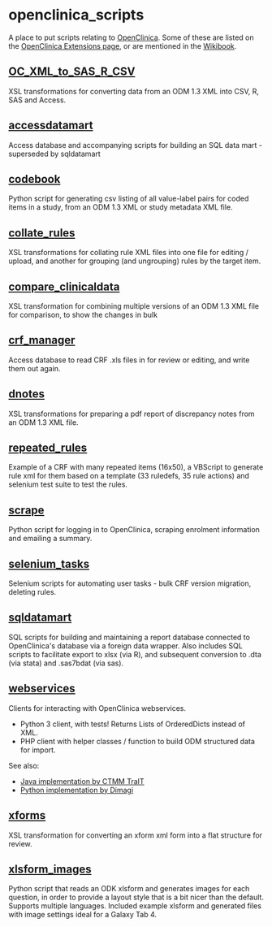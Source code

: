 # openclinica_scripts
A place to put scripts relating to [OpenClinica](https://github.com/OpenClinica/OpenClinica). Some of these are listed on the [OpenClinica Extensions page](https://community.openclinica.com/extensions), or are mentioned in the [Wikibook](http://en.wikibooks.org/wiki/OpenClinica_User_Manual).

## [OC_XML_to_SAS_R_CSV](OC_XML_to_SAS_R_CSV)
XSL transformations for converting data from an ODM 1.3 XML into CSV, R, SAS and Access.

## [accessdatamart](accessdatamart)
Access database and accompanying scripts for building an SQL data mart - superseded by sqldatamart

## [codebook](codebook)
Python script for generating csv listing of all value-label pairs for coded items in a study, from an ODM 1.3 XML or study metadata XML file.

## [collate_rules](collate_rules)
XSL transformations for collating rule XML files into one file for editing / upload, and another for grouping (and ungrouping) rules by the target item.

## [compare_clinicaldata](compare_clinicaldata)
XSL transformation for combining multiple versions of an ODM 1.3 XML file for comparison, to show the changes in bulk

## [crf_manager](crf_manager)
Access database to read CRF .xls files in for review or editing, and write them out again.

## [dnotes](dnotes)
XSL transformations for preparing a pdf report of discrepancy notes from an ODM 1.3 XML file.

## [repeated_rules](repeated_rules)
Example of a CRF with many repeated items (16x50), a VBScript to generate rule xml for them based on a template (33 ruledefs, 35 rule actions) and selenium test suite to test the rules. 

## [scrape](scrape)
Python script for logging in to OpenClinica, scraping enrolment information and emailing a summary.

## [selenium_tasks](selenium_tasks)
Selenium scripts for automating user tasks - bulk CRF version migration, deleting rules.

## [sqldatamart](sqldatamart)
SQL scripts for building and maintaining a report database connected to OpenClinica's database via a foreign data wrapper. Also includes SQL scripts to facilitate export to xlsx (via R), and subsequent conversion to .dta (via stata) and .sas7bdat (via sas).

## [webservices](webservices)
Clients for interacting with OpenClinica webservices.

* Python 3 client, with tests! Returns Lists of OrderedDicts instead of XML.
* PHP client with helper classes / function to build ODM structured data for import. 

See also:

* [Java implementation by CTMM TraIT](https://github.com/jacobrousseau/traitocws/blob/master/TraITOCWS/src/nl/vumc/trait/oc/connect/OCWebServices.java)
* [Python implementation by Dimagi](https://github.com/dimagi/openclinica-xforms/blob/master/webservices.py)

## [xforms](xforms)
XSL transformation for converting an xform xml form into a flat structure for review.

## [xlsform_images](xlsform_images)
Python script that reads an ODK xlsform and generates images for each question, in order to provide a layout style that is a bit nicer than the default. Supports multiple languages. Included example xlsform and generated files with image settings ideal for a Galaxy Tab 4.